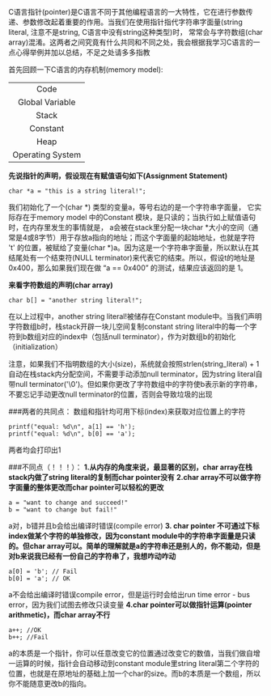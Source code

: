 C语言指针(pointer)是C语言不同于其他编程语言的一大特性，它在进行参数传递、参数修改起着重要的作用。当我们在使用指针指代字符串字面量(string literal, 注意不是string, C语言中没有string这种类型)时， 常常会与字符数组(char array)混淆。这两者之间究竟有什么共同和不同之处，我会根据我学习C语言的一点心得举例并加以总结，不足之处请多多指教

首先回顾一下C语言的内存机制(memory model):

||
| :-: |
| Code |
| Global Variable |
|Stack|
|Constant|
|Heap|
|Operating System|

**先说指针的声明，假设现在有赋值语句如下(Assignment Statement)**
```
char *a = "this is a string literal!";
```
我们初始化了一个(char \*) 类型的变量a，等号右边的是一个字符串字面量， 它实际存在于memory model 中的Constant 模块，是只读的；当执行如上赋值语句时，在内存里发生的事情就是， a会被在stack里分配一块char \*大小的空间（通常是4或8字节）用于存放a指向的地址；而这个字面量的起始地址，也就是字符 't' 的位置，被赋给了变量(char \*)a。因为这是一个字符串字面量，所以默认在其结尾处有一个结束符(NULL terminator)来代表它的结束。所以，假设t的地址是0x400，那么如果我们现在做 “a == 0x400” 的测试，结果应该返回的是 1。

**来看字符数组的声明(char array)**
```
char b[] = "another string literal!";
```
在以上过程中，another string literal!被储存在Constant module中。当我们声明字符数组b时，栈stack开辟一块儿空间复制constant string literal中的每一个字符到b数组对应的index中（包括null terminator），作为对数组b的初始化（initialization）

注意，如果我们不指明数组的大小(size)，系统就会按照strlen(string_literal) + 1自动在栈stack内分配空间，不需要手动添加null terminator，因为string literal自带null terminator('\0')。但如果你更改了字符数组中的字符使b表示新的字符串，不要忘记手动更改null terminator的位置，否则会导致垃圾的出现


###两者的共同点：
数组和指针均可用下标(index)来获取对应位置上的字符
```
printf("equal: %d\n", a[1] == 'h');
printf("equal: %d\n", b[0] == 'a');
```
两者均会打印出1

###不同点（！！！）：
**1.从内存的角度来说，最显著的区别，char array在栈stack内做了string literal的复制而char pointer没有**
**2.char array不可以做字符字面量的整体更改而char pointer可以轻松的更改**
```
a = "want to change and succeed!"
b = "want to change but fail!"
```
  a对，b错并且b会给出编译时错误(compile error)
**3. char pointer 不可通过下标index做某个字符的单独修改，因为constant module中的字符串字面量是只读的。但char array可以。简单的理解就是a的字符串还是别人的，你不能动，但是对b来说我已经有一份自己的字符串了，我想咋动咋动**
```
a[0] = 'b'; // Fail
b[0] = 'a'; // OK
```
a不会给出编译时错误compile error，但是运行时会给出run time error - bus error，因为我们试图去修改只读变量
**4.char pointer可以做指针运算(pointer arithmetic)，而char array不行**
```
a++; //OK
b++; //Fail
```
a的本质是一个指针，你可以任意改变它的位置通过改变它的数值，当我们做自增一运算的时候，指针会自动移动到constant module里string literal第二个字符的位置，也就是在原地址的基础上加一个char的size。而b的本质是一个数组，所以你不能随意更改b的指向。
